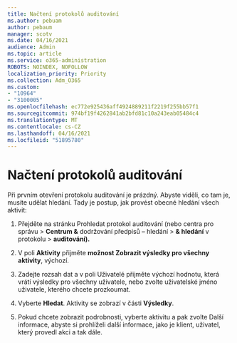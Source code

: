 ```yaml
---
title: Načtení protokolů auditování
ms.author: pebuam
author: pebaum
manager: scotv
ms.date: 04/16/2021
audience: Admin
ms.topic: article
ms.service: o365-administration
ROBOTS: NOINDEX, NOFOLLOW
localization_priority: Priority
ms.collection: Adm_O365
ms.custom:
- "10964"
- "3100005"
ms.openlocfilehash: ec772e925436aff4924889211f2219f255bb57f1
ms.sourcegitcommit: 974bf19f4262841ab2bfd81c10a243eab05484c4
ms.translationtype: MT
ms.contentlocale: cs-CZ
ms.lasthandoff: 04/16/2021
ms.locfileid: "51895780"
---
```

# <a name="retrieve-the-audit-logs"></a>Načtení protokolů auditování

Při prvním otevření protokolu auditování je prázdný. Abyste viděli, co tam je, musíte udělat hledání. Tady je postup, jak provést obecné hledání všech aktivit:

1. Přejděte na stránku Prohledat protokol auditování (nebo centra pro správu > **Centrum &** dodržování předpisů – hledání  >  **& hledání** v protokolu  >  **auditování).**

1. V poli **Aktivity** přijměte **možnost Zobrazit výsledky pro všechny aktivity**, výchozí.

1. Zadejte rozsah dat a  v poli Uživatelé přijměte výchozí hodnotu, která vrátí výsledky pro všechny uživatele, nebo zvolte uživatelské jméno uživatele, kterého chcete prozkoumat.

1. Vyberte **Hledat**. Aktivity se zobrazí v části **Výsledky**.

1. Pokud chcete zobrazit podrobnosti, vyberte  aktivitu a pak zvolte Další informace, abyste si prohlíželi další informace, jako je klient, uživatel, který provedl akci a tak dále.
